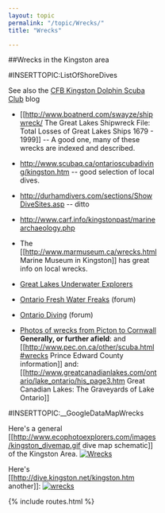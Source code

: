 ```yaml
---
layout: topic
permalink: "/topic/Wrecks/"
title: "Wrecks"

---
```


##Wrecks in the Kingston area

<div class="sidebar"  style="width:300px">
#INSERTTOPIC:ListOfShoreDives


See also the <a href="http://dolphinscubaclub.blogspot.com/">CFB Kingston Dolphin Scuba Club</a> blog

* [[http://www.boatnerd.com/swayze/shipwreck/ The Great Lakes Shipwreck File: Total Losses of Great Lakes Ships 1679 - 1999]] -- A good one, many of these wrecks are indexed and described.
*  http://www.scubaq.ca/ontarioscubadiving/kingston.htm -- good selection of local dives.

*  http://durhamdivers.com/sections/ShowDiveSites.asp -- ditto
*  http://www.carf.info/kingstonpast/marinearchaeology.php
* The [[http://www.marmuseum.ca/wrecks.html Marine Museum in Kingston]] has great info on local wrecks.
*  <a href="http://www.gluediveclub.com/">Great Lakes Underwater Explorers</a>
* <a href="http://www.scubaboard.com/forums/ontario-fresh-water-freaks/">Ontario Fresh Water Freaks</a> (forum)
* <a href="http://www.ontariodiving.com">Ontario Diving</a> (forum)
* <a href="http://www.Kingstonunderwater.com">Photos of wrecks from Picton to Cornwall</a>
<b>Generally, or further afield</b>:
and [[http://www.pec.on.ca/other/scuba.html#wrecks Prince Edward County information]]
and: [[http://www.greatcanadianlakes.com/ontario/lake_ontario/his_page3.htm Great Canadian Lakes: The Graveyards of Lake Ontario]]

#INSERTTOPIC:__GoogleDataMapWrecks

Here's a general [[http://www.ecophotoexplorers.com/images/kingston_divemap.gif dive map schematic]] of the Kingston Area.
<a href="http://www.ecophotoexplorers.com/images/kingston_divemap.gif"><img src="http://k7waterfront.org/Images/th_ecophotoexplorers.jpg" class="imagelink" alt="Wrecks"></a>

Here's [[http://dive.kingston.net/kingston.htm another]]:
<a href="http://dive.kingston.net/kingston.htm"><img src="http://k7waterfront.org/Images/th_divekingstonnet.gif" alt="wrecks" class="imagelink"></a></div>

{% include routes.html %}
